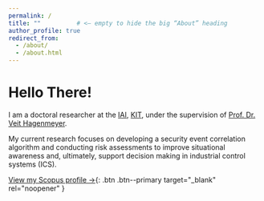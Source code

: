 ```yaml
---
permalink: /
title: ""          # <— empty to hide the big “About” heading
author_profile: true
redirect_from:
  - /about/
  - /about.html
---
```


# Hello There!

I am a doctoral researcher at the [IAI](https://www.iai.kit.edu/english/index.php), [KIT](https://www.kit.edu/english/index.php), under the supervision of [Prof. Dr. Veit Hagenmeyer](https://www.iai.kit.edu/english/921_1213.php).

My current research focuses on developing a security event correlation algorithm and conducting risk assessments to improve situational awareness and, ultimately, support decision making in industrial control systems (ICS).

[View my Scopus profile →](https://www.scopus.com/authid/detail.uri?authorId=58605570900){: .btn .btn--primary target="_blank" rel="noopener" }
